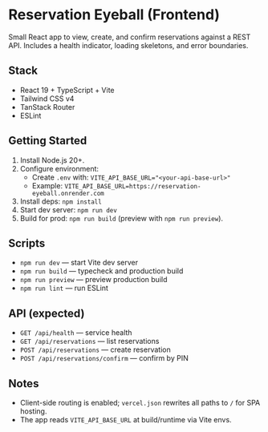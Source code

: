 # Reservation Eyeball (Frontend)

Small React app to view, create, and confirm reservations against a REST API. Includes a health indicator, loading skeletons, and error boundaries.

## Stack

- React 19 + TypeScript + Vite
- Tailwind CSS v4
- TanStack Router
- ESLint

## Getting Started

1. Install Node.js 20+.
2. Configure environment:
   - Create `.env` with: `VITE_API_BASE_URL="<your-api-base-url>"`
   - Example: `VITE_API_BASE_URL=https://reservation-eyeball.onrender.com`
3. Install deps: `npm install`
4. Start dev server: `npm run dev`
5. Build for prod: `npm run build` (preview with `npm run preview`).

## Scripts

- `npm run dev` — start Vite dev server
- `npm run build` — typecheck and production build
- `npm run preview` — preview production build
- `npm run lint` — run ESLint

## API (expected)

- `GET /api/health` — service health
- `GET /api/reservations` — list reservations
- `POST /api/reservations` — create reservation
- `POST /api/reservations/confirm` — confirm by PIN

## Notes

- Client-side routing is enabled; `vercel.json` rewrites all paths to `/` for SPA hosting.
- The app reads `VITE_API_BASE_URL` at build/runtime via Vite envs.
